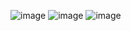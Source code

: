 ![image](https://github.com/user-attachments/assets/9caf01a8-849d-4c2a-921a-bcf5abeb3a42)
![image](https://github.com/user-attachments/assets/354e5795-3d98-426d-93a6-3d9fb1b1aec9)
![image](https://github.com/user-attachments/assets/f6f0f806-da4b-4d38-b0b3-a17177edb720)
